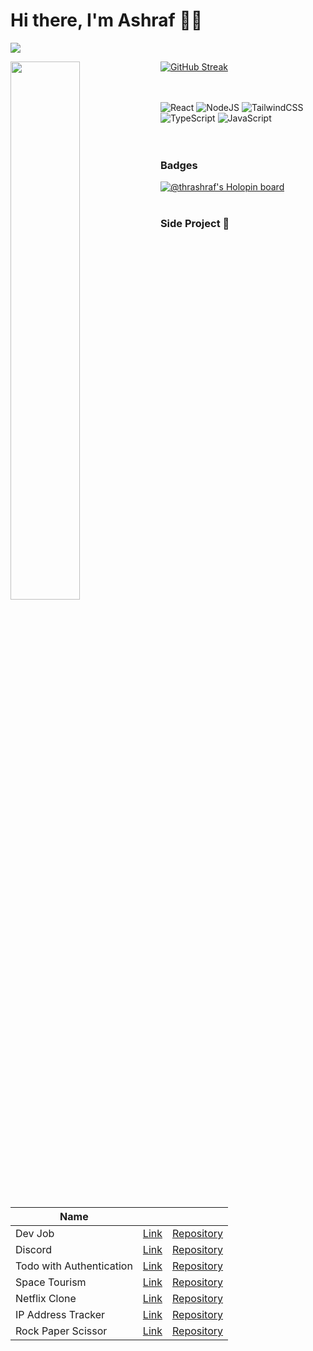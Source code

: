 # Hi there, I'm Ashraf 👋🏻
![](https://komarev.com/ghpvc/?username=thrashraf)

<img align="left" width="47%" src="https://github-readme-stats.vercel.app/api?username=thrashraf&show_icons=true&theme=radical" />


[![GitHub Streak](https://github-readme-streak-stats.herokuapp.com?user=thrashraf)](https://git.io/streak-stats)

\
\
![React](https://img.shields.io/badge/react-%2320232a.svg?style=for-the-badge&logo=react&logoColor=%2361DAFB)
![NodeJS](https://img.shields.io/badge/node.js-6DA55F?style=for-the-badge&logo=node.js&logoColor=white)
![TailwindCSS](https://img.shields.io/badge/tailwindcss-%2338B2AC.svg?style=for-the-badge&logo=tailwind-css&logoColor=white)
![TypeScript](https://img.shields.io/badge/typescript-%23007ACC.svg?style=for-the-badge&logo=typescript&logoColor=white)
![JavaScript](https://img.shields.io/badge/javascript-%23323330.svg?style=for-the-badge&logo=javascript&logoColor=%23F7DF1E)
<br>
<br>
<br>
### Badges
[![@thrashraf's Holopin board](https://holopin.me/thrashraf)](https://holopin.io/@thrashraf)
<br>
<br>
### Side Project 🚧
<br>


| Name        |            |   |
| ------------- |:-------------:| -----:|
| Dev Job      | [Link](https://dev-chjmzvrfn-thrashraf.vercel.app/#/) | [Repository](https://github.com/thrashraf/dev-job) |
| Discord      | [Link](https://discord-e7akrd39q-thrashraf.vercel.app/)      |   [Repository](https://github.com/thrashraf/Discord-UI) |
| Todo with Authentication      | [Link](https://todo-auth-v2.herokuapp.com/)      |   [Repository](https://github.com/thrashraf/auth-todo) |
| Space Tourism      | [Link](https://thrashraf.github.io/space-tourism-page/#/home)      |   [Repository](https://github.com/thrashraf/space-tourism-page) |
| Netflix Clone | [Link](https://thrashraf.github.io/Netflix-Clone-V1/) |  [Repository](https://github.com/thrashraf/Netflix-Clone-V1) |
| IP Address Tracker | [Link](https://thrashraf.github.io/IP-Address-Tracker/) |  [Repository](https://github.com/thrashraf/IP-Address-Tracker) |
| Rock Paper Scissor | [Link](https://thrashraf.github.io/Rock-Paper-Scissor/) |  [Repository](https://github.com/thrashraf/Rock-Paper-Scissor) |
